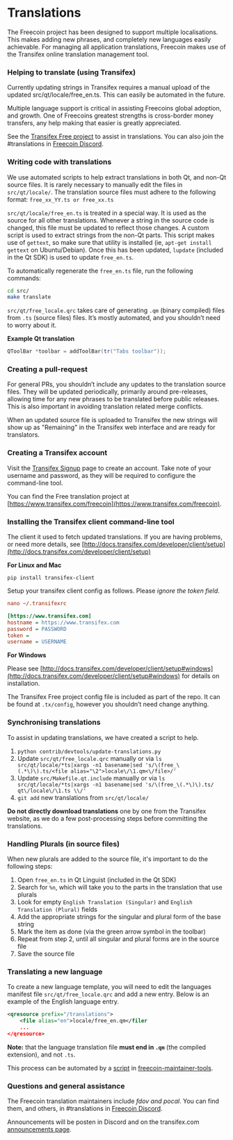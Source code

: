 Translations
============

The Freecoin project has been designed to support multiple localisations. This makes adding new phrases, and completely new languages easily achievable. For managing all application translations, Freecoin makes use of the Transifex online translation management tool.

### Helping to translate (using Transifex)
Currently updating strings in Transifex requires a manual upload of the updated src/qt/locale/free_en.ts.
This can easily be automated in the future.

Multiple language support is critical in assisting Freecoins global adoption, and growth. One of Freecoins greatest strengths is cross-border money transfers, any help making that easier is greatly appreciated.

See the [Transifex Free project](https://www.transifex.com/freecoin) to assist in translations. You can also join the #translations in [Freecoin Discord](https://discord.gg/jn6uhur).

### Writing code with translations
We use automated scripts to help extract translations in both Qt, and non-Qt source files. It is rarely necessary to manually edit the files in `src/qt/locale/`. The translation source files must adhere to the following format:
`free_xx_YY.ts or free_xx.ts`

`src/qt/locale/free_en.ts` is treated in a special way. It is used as the source for all other translations. Whenever a string in the source code is changed, this file must be updated to reflect those changes. A custom script is used to extract strings from the non-Qt parts. This script makes use of `gettext`, so make sure that utility is installed (ie, `apt-get install gettext` on Ubuntu/Debian). Once this has been updated, `lupdate` (included in the Qt SDK) is used to update `free_en.ts`.

To automatically regenerate the `free_en.ts` file, run the following commands:
```sh
cd src/
make translate
```

`src/qt/free_locale.qrc` takes care of generating `.qm` (binary compiled) files from `.ts` (source files) files. It’s mostly automated, and you shouldn’t need to worry about it.

**Example Qt translation**
```cpp
QToolBar *toolbar = addToolBar(tr("Tabs toolbar"));
```

### Creating a pull-request
For general PRs, you shouldn’t include any updates to the translation source files. They will be updated periodically, primarily around pre-releases, allowing time for any new phrases to be translated before public releases. This is also important in avoiding translation related merge conflicts.

When an updated source file is uploaded to Transifex the new strings will show up as "Remaining" in the Transifex web interface and are ready for translators.


### Creating a Transifex account
Visit the [Transifex Signup](https://www.transifex.com/signup/) page to create an account. Take note of your username and password, as they will be required to configure the command-line tool.

You can find the Free translation project at [https://www.transifex.com/freecoin](https://www.transifex.com/freecoin).

### Installing the Transifex client command-line tool
The client it used to fetch updated translations. If you are having problems, or need more details, see [http://docs.transifex.com/developer/client/setup](http://docs.transifex.com/developer/client/setup)

**For Linux and Mac**

`pip install transifex-client`

Setup your transifex client config as follows. Please *ignore the token field*.

```ini
nano ~/.transifexrc

[https://www.transifex.com]
hostname = https://www.transifex.com
password = PASSWORD
token =
username = USERNAME
```

**For Windows**

Please see [http://docs.transifex.com/developer/client/setup#windows](http://docs.transifex.com/developer/client/setup#windows) for details on installation.

The Transifex Free project config file is included as part of the repo. It can be found at `.tx/config`, however you shouldn’t need change anything.

### Synchronising translations
To assist in updating translations, we have created a script to help.

1. `python contrib/devtools/update-translations.py`
2. Update `src/qt/free_locale.qrc` manually or via
   `ls src/qt/locale/*ts|xargs -n1 basename|sed 's/\(free_\(.*\)\).ts/<file alias="\2">locale\/\1.qm<\/file>/'`
3. Update `src/Makefile.qt.include` manually or via
   `ls src/qt/locale/*ts|xargs -n1 basename|sed 's/\(free_\(.*\)\).ts/  qt\/locale\/\1.ts \\/'`
4. `git add` new translations from `src/qt/locale/`

**Do not directly download translations** one by one from the Transifex website, as we do a few post-processing steps before committing the translations.

### Handling Plurals (in source files)
When new plurals are added to the source file, it's important to do the following steps:

1. Open `free_en.ts` in Qt Linguist (included in the Qt SDK)
2. Search for `%n`, which will take you to the parts in the translation that use plurals
3. Look for empty `English Translation (Singular)` and `English Translation (Plural)` fields
4. Add the appropriate strings for the singular and plural form of the base string
5. Mark the item as done (via the green arrow symbol in the toolbar)
6. Repeat from step 2, until all singular and plural forms are in the source file
7. Save the source file

### Translating a new language
To create a new language template, you will need to edit the languages manifest file `src/qt/free_locale.qrc` and add a new entry. Below is an example of the English language entry.

```xml
<qresource prefix="/translations">
    <file alias="en">locale/free_en.qm</filer
    ...
</qresource>
```

**Note:** that the language translation file **must end in `.qm`** (the compiled extension), and not `.ts`.

This process can be automated by a [script](https://github.com/fdoving/freecoin-maintainer-tools/blob/master/update-translations.py) in [freecoin-maintainer-tools](https://github.com/fdoving/freecoin-maintainer-tools/).

### Questions and general assistance
The Freecoin translation maintainers include *fdov and pocal*. You can find them, and others, in #translations in [Freecoin Discord](https://discord.gg/jn6uhur).

Announcements will be posten in Discord and on the transifex.com [announcements page](https://www.transifex.com/freecoin/qt-translation/announcements/).
